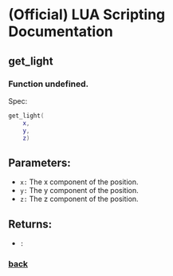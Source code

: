 
# (Official) LUA Scripting Documentation

## get_light

### Function undefined.

Spec:
```lua
get_light(
	x,
	y,
	z)
```
## Parameters:
- `x:` The x component of the position.
- `y:` The y component of the position.
- `z:` The z component of the position.

## Returns:
- `:` 

### [back](../other)
